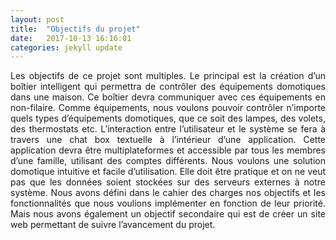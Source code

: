 ```yaml
---
layout: post
title:  "Objectifs du projet"
date:   2017-10-13 16:16:01
categories: jekyll update
---
```


<p style="text-align:justify;">Les objectifs de ce projet sont multiples. Le principal est la création d’un boîtier intelligent qui permettra de contrôler des équipements domotiques dans une maison. Ce boîtier devra communiquer avec ces équipements en non-filaire. Comme équipements, nous voulons pouvoir contrôler n’importe quels types d’équipements domotiques, que ce soit des lampes, des volets, des thermostats etc.
	L’interaction entre l’utilisateur et le système se fera à travers une chat box textuelle à l’intérieur d’une application. Cette application devra être multiplateformes et accessible par tous les membres d’une famille, utilisant des comptes différents.  
	Nous voulons une solution domotique intuitive et facile d’utilisation. Elle doit être pratique et on ne veut pas que les données soient stockées sur des serveurs externes à notre système.
	Nous avons défini dans le cahier des charges nos objectifs et les fonctionnalités que nous voulions implémenter en fonction de leur priorité. Mais nous avons également un objectif secondaire qui est de créer un site web permettant de suivre l’avancement du projet.</p>

